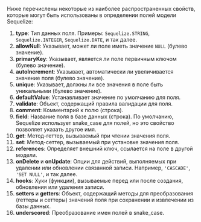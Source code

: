 Ниже перечислены некоторые из наиболее распространенных свойств, которые могут быть использованы в определении полей модели Sequelize:

1. **type**: Тип данных поля. Примеры: `Sequelize.STRING`, `Sequelize.INTEGER`, `Sequelize.DATE`, и так далее.
2. **allowNull**: Указывает, может ли поле иметь значение `NULL` (булево значение).
3. **primaryKey**: Указывает, является ли поле первичным ключом (булево значение).
4. **autoIncrement**: Указывает, автоматически ли увеличивается значение поля (булево значение).
5. **unique**: Указывает, должны ли все значения в поле быть уникальными (булево значение).
6. **defaultValue**: Устанавливает значение по умолчанию для поля.
7. **validate**: Объект, содержащий правила валидации для поля.
8. **comment**: Комментарий к полю (строка).
9. **field**: Название поля в базе данных (строка). По умолчанию, Sequelize использует snake\_case для полей, но это свойство позволяет указать другое имя.
10. **get**: Метод-геттер, вызываемый при чтении значения поля.
11. **set**: Метод-сеттер, вызываемый при установке значения поля.
12. **references**: Определяет внешний ключ, ссылается на поле в другой модели.
13. **onDelete** и **onUpdate**: Опции для действий, выполняемых при удалении или обновлении связанной записи. Например, `'CASCADE'`, `'SET NULL'`, и так далее.
14. **hooks**: Хуки (функции), вызываемые перед или после создания, обновления или удаления записи.
15. **setters** и **getters**: Объект, содержащий методы для преобразования (геттеры и сеттеры) значений поля при сохранении и извлечении из базы данных.
16. **underscored**: Преобразование имен полей в snake\_case.
